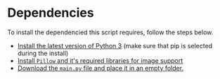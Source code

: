 # Dependencies
To install the dependencied this script requires, follow the steps below.

* [Install the latest version of Python 3](https://www.python.org/downloads/) (make sure that pip is selected during the install)
* [Install `Pillow` and it's required libraries for image support](https://pillow.readthedocs.io/en/stable/installation.html#building-on-macos)
* [Download the `main.py` file and place it in an empty folder.](main.py)
